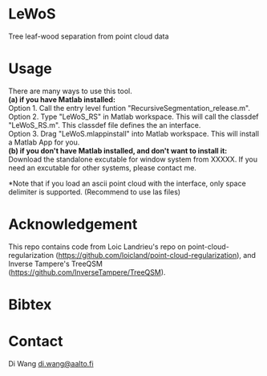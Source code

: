 # LeWoS <br/> 
Tree leaf-wood separation from point cloud data <br/> 

# Usage<br/> 
There are many ways to use this tool.<br/> 
**(a) if you have Matlab installed:**<br/>
Option 1. Call the entry level funtion "RecursiveSegmentation_release.m".<br/> 
Option 2. Type "LeWoS_RS" in Matlab workspace. This will call the classdef "LeWoS_RS.m". This classdef file defines the an interface.<br/> 
Option 3. Drag "LeWoS.mlappinstall" into Matlab workspace. This will install a Matlab App for you. <br/> 
**(b) if you don't have Matlab installed, and don't want to install it:**<br/>
Download the standalone excutable for window system from XXXXX. If you need an excutable for other systems, please contact me.<br/> 

*Note that if you load an ascii point cloud with the interface, only space delimiter is supported. (Recommend to use las files)

# Acknowledgement
This repo contains code from Loic Landrieu's repo on point-cloud-regularization (https://github.com/loicland/point-cloud-regularization), and Inverse Tampere's TreeQSM (https://github.com/InverseTampere/TreeQSM).

# Bibtex
# Contact
Di Wang
di.wang@aalto.fi
